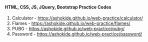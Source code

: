 #### HTML, CSS, JS, JQuery, Bootstrap Practice Codes

1. Calculator - https://ashokide.github.io/web-practice/calculator/
2. Flames - https://ashokide.github.io/web-practice/flames/
3. PUBG - https://ashokide.github.io/web-practice/pubg/
4. Password - https://ashokide.github.io/web-practice/password/
